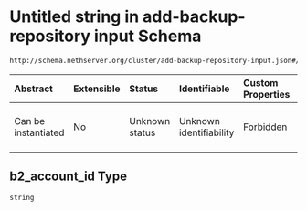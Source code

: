 # Untitled string in add-backup-repository input Schema

```txt
http://schema.nethserver.org/cluster/add-backup-repository-input.json#/$defs/b2_parameters/properties/b2_account_id
```



| Abstract            | Extensible | Status         | Identifiable            | Custom Properties | Additional Properties | Access Restrictions | Defined In                                                                                            |
| :------------------ | :--------- | :------------- | :---------------------- | :---------------- | :-------------------- | :------------------ | :---------------------------------------------------------------------------------------------------- |
| Can be instantiated | No         | Unknown status | Unknown identifiability | Forbidden         | Allowed               | none                | [add-backup-repository-input.json\*](cluster/add-backup-repository-input.json "open original schema") |

## b2\_account\_id Type

`string`
